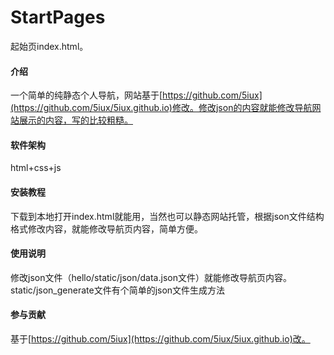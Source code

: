 # StartPages
起始页index.html。
#### 介绍
一个简单的纯静态个人导航，网站基于[https://github.com/5iux](https://github.com/5iux/5iux.github.io)修改。修改json的内容就能修改导航网站展示的内容，写的比较粗糙。

#### 软件架构
html+css+js

#### 安装教程
下载到本地打开index.html就能用，当然也可以静态网站托管，根据json文件结构格式修改内容，就能修改导航页内容，简单方便。

#### 使用说明
修改json文件（hello/static/json/data.json文件）就能修改导航页内容。
static/json_generate文件有个简单的json文件生成方法
#### 参与贡献
基于[https://github.com/5iux](https://github.com/5iux/5iux.github.io)改。
